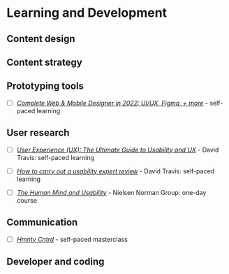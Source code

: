 # Learning and Development

## Content design

## Content strategy

## Prototyping tools

- [ ] [*Complete Web & Mobile Designer in 2022: UI/UX, Figma, + more*](https://www.udemy.com/course/complete-web-designer-mobile-designer-zero-to-mastery/) - self-paced learning

## User research

- [ ] [*User Experience (UX): The Ultimate Guide to Usability and UX*](https://www.udemy.com/course/ultimate-guide-to-ux/) - David Travis: self-paced learning
- [ ] [*How to carry out a usability expert review*](https://www.udemy.com/course/ux-reviews/) - David Travis: self-paced learning
- [ ] [*The Human Mind and Usability*](https://www.nngroup.com/courses/human-mind/) - Nielsen Norman Group: one-day course



## Communication

- [ ] [*Hmnty Cntrd*](https://hmntycntrd.com/) - self-paced masterclass


## Developer and coding
